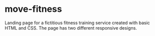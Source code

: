 # move-fitness
Landing page for a fictitious fitness training service created with basic HTML and CSS. The page has two different responsive designs.
